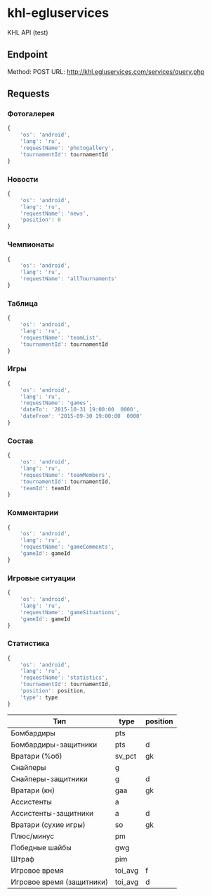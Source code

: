 # khl-egluservices
KHL API (test)
## Endpoint
Method: POST
URL: http://khl.egluservices.com/services/query.php
## Requests
### Фотогалерея
```javascript
{
    'os': 'android',
    'lang': 'ru',
    'requestName': 'photogallery',
    'tournamentId': tournamentId
}
```
### Новости
```javascript
{
    'os': 'android',
    'lang': 'ru',
    'requestName': 'news',
    'position': 0
}
```
### Чемпионаты
```javascript
{
    'os': 'android',
    'lang': 'ru',
    'requestName': 'allTournaments'
}
```
### Таблица
```javascript
{
    'os': 'android',
    'lang': 'ru',
    'requestName': 'teamList',
    'tournamentId': tournamentId
}
```
### Игры
```javascript
{
    'os': 'android',
    'lang': 'ru',
    'requestName': 'games',
    'dateTo': '2015-10-31 19:00:00  0000',
    'dateFrom': '2015-09-30 19:00:00  0000'
}
```
### Состав
```javascript
{
    'os': 'android',
    'lang': 'ru',
    'requestName': 'teamMembers',
    'tournamentId': tournamentId,
    'teamId': teamId
}
```
### Комментарии
```javascript
{
    'os': 'android',
    'lang': 'ru',
    'requestName': 'gameComments',
    'gameId': gameId
}
```
### Игровые ситуации
```javascript
{
    'os': 'android',
    'lang': 'ru',
    'requestName': 'gameSituations',
    'gameId': gameId
}
```
### Статистика
```javascript
{
    'os': 'android',
    'lang': 'ru',
    'requestName': 'statistics',
    'tournamentId': tournamentId,
    'position': position,
    'type': type
}
```
Тип | type | position
--- | --- | ---
Бомбардиры | pts |
Бомбардиры-защитники | pts | d
Вратари (%об) | sv_pct | gk
Снайперы | g | 
Снайперы-защитники | g | d
Вратари (кн) | gaa | gk
Ассистенты | a | 
Ассистенты-защитники | a | d
Вратари (сухие игры) | so | gk
Плюс/минус | pm | 
Победные шайбы | gwg | 
Штраф | pim | 
Игровое время | toi_avg | f
Игровое время (защитники) | toi_avg | d
